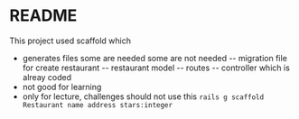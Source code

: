 # README

This project used scaffold which
- generates files some are needed some are not needed
-- migration file for create restaurant
-- restaurant model
-- routes
-- controller which is alreay coded
- not good for learning
- only for lecture, challenges should not use this
`rails g scaffold Restaurant name address stars:integer`
